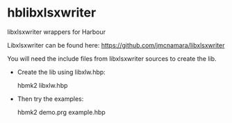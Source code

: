 # hblibxlsxwriter
libxlsxwriter wrappers for Harbour


Libxlsxwriter can be found here:
https://github.com/jmcnamara/libxlsxwriter


You will need the include files from libxlsxwriter sources to create the lib.


- Create the lib using libxlw.hbp:

  hbmk2 libxlw.hbp

- Then try the examples:

  hbmk2 demo.prg example.hbp
